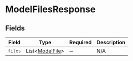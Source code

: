 # ModelFilesResponse


## Fields

| Field                                               | Type                                                | Required                                            | Description                                         |
| --------------------------------------------------- | --------------------------------------------------- | --------------------------------------------------- | --------------------------------------------------- |
| `files`                                             | List<[ModelFile](../../models/shared/ModelFile.md)> | :heavy_minus_sign:                                  | N/A                                                 |